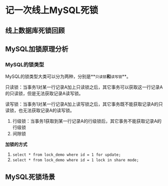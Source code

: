 # 记一次线上MySQL死锁

> 

## 线上数据库死锁回顾



## MySQL加锁原理分析



###  MySQL的锁类型

MySQL的锁类型大类可以分为两种，分别是**`只读锁`**和**`读写锁`**。

只读锁：当事务1对某一行记录A加上只读锁之后，其它事务可以获取这一行记录A的只读锁，但是无法获取记录A读写锁。

读写锁：当事务1对某一行记录A加上读写锁之后，其它事务既不能获取记录A的只读锁，也无法获取记录A的读写锁。

1. 行级锁：当事务1获取到某一行记录A的行级锁后，其它事务不能获取记录A的行级锁
2. 间隙锁

**加锁的方式**

1. `select * from lock_demo where id = 1 for update;`
2. `select * from lock_demo where id = 1 lock in share mode;`

## MySQL死锁场景